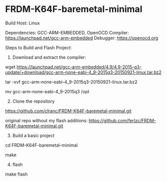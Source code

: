 # FRDM-K64F-baremetal-minimal

Build Host: Linux

Dependencies: GCC-ARM-EMBEDDED, OpenOCD
Compiler: https://launchpad.net/gcc-arm-embedded
Debugger: https://openocd.org

Steps to Build and Flash Project:

1) Download and extract the compiler: 

wget https://launchpad.net/gcc-arm-embedded/4.9/4.9-2015-q3-update/+download/gcc-arm-none-eabi-4_9-2015q3-20150921-linux.tar.bz2

tar -xvf gcc-arm-none-eabi-4_9-2015q3-20150921-linux.tar.bz2

mv gcc-arm-none-eabi-4_9-2015q3 /opt

2) Clone the repository

https://github.com/clranc/FRDM-K64F-baremetal-minimal.git

original repo without my flash additions:
  https://github.com/ferlzc/FRDM-K64F-baremetal-minimal.git

3) Build a basic project

cd FRDM-K64F-baremetal-minimal

make

4) flash

make flash


